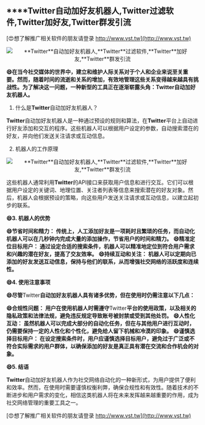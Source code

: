 ## ****Twitter**自动加好友机器人,**Twitter**过滤软件,**Twitter**加好友,**Twitter**群发引流**

[😍想了解推广相关软件的朋友请登录 http://www.vst.tw](http://www.vst.tw)

 <center><img src="https://vst.tw/MP4/tuiguang/png/5.png" alt="**Twitter**自动加好友机器人,**Twitter**过滤软件,**Twitter**加好友,**Twitter**群发引流"></center>

**😄在当今社交媒体的世界中，建立和维护人际关系对于个人和企业来说至关重要。然而，随着时间的流逝和关系的增加，有效地管理这些关系变得越来越具有挑战性。为了解决这一问题，一种新型的工具正在逐渐崭露头角：**Twitter**自动加好友机器人。**

1. 什么是**Twitter**自动加好友机器人？

**Twitter**自动加好友机器人是一种通过预设的规则和算法，在**Twitter**平台上自动进行好友添加和交互的程序。这些机器人可以根据用户设定的参数，自动搜索潜在的好友，并向他们发送关注请求或互动信息。

2. 机器人的工作原理

 <center><img src="https://vst.tw/MP4/tuiguang/png/3.png" alt="**Twitter**自动加好友机器人,**Twitter**过滤软件,**Twitter**加好友,**Twitter**群发引流"></center>

这些机器人通常利用**Twitter**的API接口来获取用户信息和进行交互。它们可以根据用户设定的关键词、地理位置、关注者列表等信息来搜索潜在的好友对象。然后，机器人会根据预设的策略，向这些用户发送关注请求或互动信息，以建立起初步的联系。

**😄3. 机器人的优势**

**😄节省时间和精力： 传统上，人工添加好友是一项耗时且繁琐的任务，而自动化机器人可以在几秒钟内完成大量的添加操作，节省用户的时间和精力。**
**😄精准定位目标用户： 通过设定合适的搜索条件，机器人可以精准地定位到符合用户需求和兴趣的潜在好友，提高了交友效率。**
**😄持续互动和关注： 机器人可以定期向已添加的好友发送互动信息，保持与他们的联系，从而增强社交网络的活跃度和连续性。**

**😄4. 使用注意事项**

**😄尽管**Twitter**自动加好友机器人具有诸多优势，但在使用时仍需注意以下几点：**

**😄合规性问题： 用户在使用机器人时需遵守**Twitter**平台的使用政策，以及相关的隐私政策和法律法规，避免违反规定导致账号被封禁或受到其他处罚。**
**😄人性化互动： 虽然机器人可以完成大部分的自动化任务，但在与其他用户进行互动时，仍需要保持一定的人性化和个性化，避免给人留下机械和冷漠的印象。**
**😄谨慎选择目标用户： 在设定搜索条件时，用户应谨慎选择目标用户，避免过于广泛或不符合实际需求的用户群体，以确保添加的好友是真正具有潜在交流和合作机会的对象。**

**😄5. 结语**

**Twitter**自动加好友机器人作为社交网络自动化的一种新形式，为用户提供了便利和效率。然而，在使用时需要谨慎权衡利弊，确保合规性和有效性。随着技术的不断进步和用户需求的变化，相信这类机器人将在未来发挥越来越重要的作用，成为社交网络管理的重要工具之一。

[😍想了解推广相关软件的朋友请登录 http://www.vst.tw](http://www.vst.tw)



